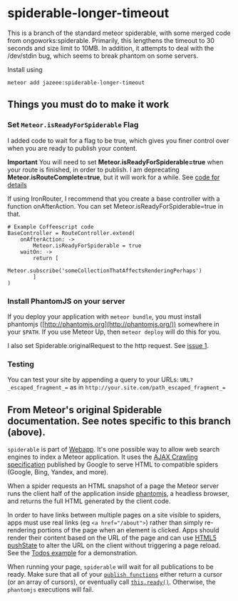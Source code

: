 # spiderable-longer-timeout

This is a branch of the standard meteor spiderable, with some merged code from
ongoworks:spiderable. Primarily, this lengthens the timeout to 30 seconds and
size limit to 10MB. In addition, it attempts to deal with the /dev/stdin bug, which
seems to break phantom on some servers.

Install using

    meteor add jazeee:spiderable-longer-timeout

## Things you must do to make it work
### Set `Meteor.isReadyForSpiderable` Flag

I added code to wait for a flag to be true, which gives you finer control over when you are ready to publish your content.

**Important**
You will need to set **Meteor.isReadyForSpiderable=true** when your route is finished, in order to publish.
I am deprecating **Meteor.isRouteComplete=true**, but it will work for a while.
See [code for details](https://github.com/jazeee/jazeee-meteor-spiderable/blob/master/phantom_script.js)

If using IronRouter, I recommend that you create a base controller with a function onAfterAction. You can set Meteor.isReadyForSpiderable=true in that.

	# Example Coffeescript code
	BaseController = RouteController.extend(
		onAfterAction: ->
			Meteor.isReadyForSpiderable = true
		waitOn: ->
			return [
				Meteor.subscribe('someCollectionThatAffectsRenderingPerhaps')
			]
	)

### Install PhantomJS on your server

If you deploy your application with `meteor bundle`, you must install
phantomjs ([http://phantomjs.org](http://phantomjs.org/)) somewhere in your
`$PATH`. If you use Meteor Up, then `meteor deploy` will do this for you.

I also set Spiderable.originalRequest to the http request. See [issue 1](https://github.com/jazeee/jazeee-meteor-spiderable/issues/1).

### Testing

You can test your site by appending a query to your URLs: `URL?_escaped_fragment_=` as in `http://your.site.com/path_escaped_fragment_=`


## From Meteor's original Spiderable documentation. See notes specific to this branch (above).

`spiderable` is part of [Webapp](https://www.meteor.com/webapp). It's
one possible way to allow web search engines to index a Meteor
application. It uses the [AJAX Crawling
specification](https://developers.google.com/webmasters/ajax-crawling/)
published by Google to serve HTML to compatible spiders (Google, Bing,
Yandex, and more).

When a spider requests an HTML snapshot of a page the Meteor server runs the
client half of the application inside [phantomjs](http://phantomjs.org/), a
headless browser, and returns the full HTML generated by the client code.

In order to have links between multiple pages on a site visible to spiders, apps
must use real links (eg `<a href="/about">`) rather than simply re-rendering
portions of the page when an element is clicked. Apps should render their
content based on the URL of the page and can use [HTML5
pushState](https://developer.mozilla.org/en-US/docs/DOM/Manipulating_the_browser_history)
to alter the URL on the client without triggering a page reload. See the [Todos
example](http://meteor.com/examples/todos) for a demonstration.

When running your page, `spiderable` will wait for all publications
to be ready. Make sure that all of your [`publish functions`](#meteor_publish)
either return a cursor (or an array of cursors), or eventually call
[`this.ready()`](#publish_ready). Otherwise, the `phantomjs` executions
will fail.

